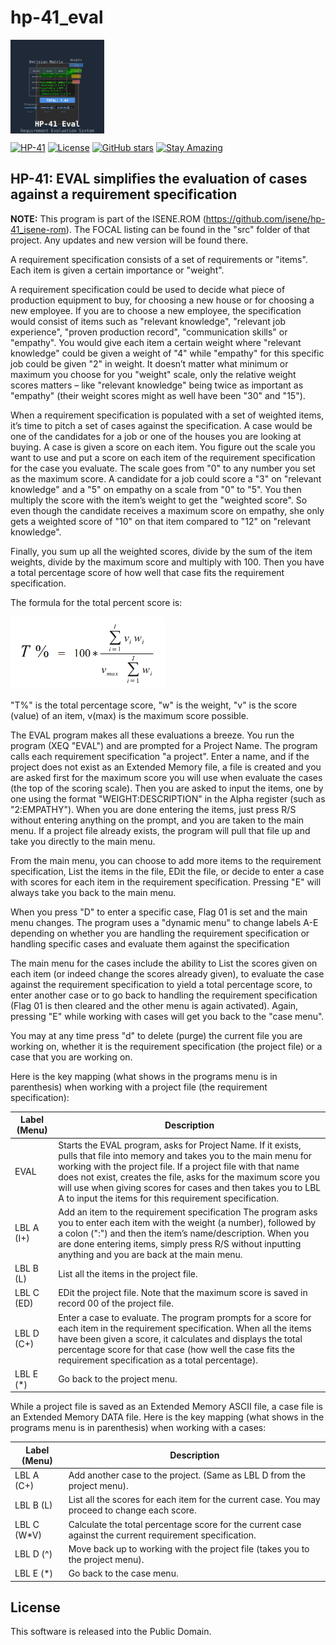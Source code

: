 # hp-41_eval

<img src="img/hp41_eval_logo.svg" align="left" width="150" height="150">
<br clear="left"/>

[![HP-41](https://img.shields.io/badge/HP--41-Calculator-orange)](https://en.wikipedia.org/wiki/HP-41C)
[![License](https://img.shields.io/badge/License-Public%20Domain-brightgreen.svg)](https://unlicense.org/)
[![GitHub stars](https://img.shields.io/github/stars/isene/hp-41_eval.svg)](https://github.com/isene/hp-41_eval/stargazers)
[![Stay Amazing](https://img.shields.io/badge/Stay-Amazing-blue.svg)](https://isene.org)

## HP-41: EVAL simplifies the evaluation of cases against a requirement specification

**NOTE:** This program is part of the ISENE.ROM (https://github.com/isene/hp-41_isene-rom). The FOCAL listing can be found in the "src" folder of that project. Any updates and new version will be found there.

A requirement specification consists of a set of requirements or "items". Each item is given a certain importance or "weight".

A requirement specification could be used to decide what piece of production equipment to buy, for choosing a new house or for choosing a new employee. If you are to choose a new employee, the specification would consist of items such as "relevant knowledge", "relevant job experience", "proven production record", "communication skills" or "empathy". You would give each item a certain weight where "relevant knowledge" could be given a weight of "4" while "empathy" for this specific job could be given "2" in weight. It doesn’t matter what minimum or maximum you choose for you "weight" scale, only the relative weight scores matters – like "relevant knowledge" being twice as important as "empathy" (their weight scores might as well have been "30" and "15").

When a requirement specification is populated with a set of weighted items, it’s time to pitch a set of cases against the specification. A case would be one of the candidates for a job or one of the houses you are looking at buying. A case is given a score on each item. You figure out the scale you want to use and put a score on each item of the requirement specification for the case you evaluate. The scale goes from "0" to any number you set as the maximum score. A candidate for a job could score a "3" on "relevant knowledge" and a "5" on empathy on a scale from "0" to "5". You then multiply the score with the item’s weight to get the "weighted score". So even though the candidate receives a maximum score on empathy, she only gets a weighted score of "10" on that item compared to "12" on "relevant knowledge".

Finally, you sum up all the weighted scores, divide by the sum of the item weights, divide by the maximum score and multiply with 100. Then you have a total percentage score of how well that case fits the requirement specification.

The formula for the total percent score is:

![alt text](graphics/eval.png?raw=true "Calculating weighted averages")

"T%" is the total percentage score, "w" is the weight, "v" is the score (value) of an item, v(max) is the maximum score possible.

The EVAL program makes all these evaluations a breeze. You run the program (XEQ "EVAL") and are prompted for a Project Name. The program calls each requirement specification "a project". Enter a name, and if the project does not exist as an Extended Memory file, a file is created and you are asked first for the maximum score you will use when evaluate the cases (the top of the scoring scale). Then you are asked to input the items, one by one using the format "WEIGHT:DESCRIPTION" in the Alpha register (such as "2:EMPATHY"). When you are done entering the items, just press R/S without entering anything on the prompt, and you are taken to the main menu. If a project file already exists, the program will pull that file up and take you directly to the main menu.

From the main menu, you can choose to add more items to the requirement specification, List the items in the file, EDit the file, or decide to enter a case with scores for each item in the requirement specification. Pressing "E" will always take you back to the main menu.

When you press "D" to enter a specific case, Flag 01 is set and the main menu changes. The program uses a "dynamic menu" to change labels A-E depending on whether you are handling the requirement specification or handling specific cases and evaluate them against the specification

The main menu for the cases include the ability to List the scores given on each item (or indeed change the scores already given), to evaluate the case against the requirement specification to yield a total percentage score, to enter another case or to go back to handling the requirement specification (Flag 01 is then cleared and the other menu is again activated). Again, pressing "E" while working with cases will get you back to the "case menu".

You may at any time press "d" to delete (purge) the current file you are working on, whether it is the requirement specification (the project file) or a case that you are working on.

Here is the key mapping (what shows in the programs menu is in parenthesis) when working with a project file (the requirement specification):

Label (Menu)	| Description
----------------|------------
EVAL	|Starts the EVAL program, asks for Project Name. If it exists, pulls that file into memory and takes you to the main menu for working with the project file. If a project file with that name does not exist, creates the file, asks for the maximum score you will use when giving scores for cases and then takes you to LBL A to input the items for this requirement specification.
LBL A (I+)	|Add an item to the requirement specification The program asks you to enter each item with the weight (a number), followed by a colon (":") and then the item’s name/description. When you are done entering items, simply press R/S without inputting anything and you are back at the main menu.
LBL B (L)	|List all the items in the project file.
LBL C (ED)	|EDit the project file. Note that the maximum score is saved in record 00 of the project file.
LBL D (C+)	|Enter a case to evaluate. The program prompts for a score for each item in the requirement specification. When all the items have been given a score, it calculates and displays the total percentage score for that case (how well the case fits the requirement specification as a total percentage).
LBL E (\*)	|Go back to the project menu.

While a project file is saved as an Extended Memory ASCII file, a case file is an Extended Memory DATA file. Here is the key mapping (what shows in the programs menu is in parenthesis) when working with a cases:

Label (Menu)	| Description
----------------|------------
LBL A (C+)	|Add another case to the project. (Same as LBL D from the project menu).
LBL B (L)	|List all the scores for each item for the current case. You may proceed to change each score.
LBL C (W\*V)	|Calculate the total percentage score for the current case against the current requirement specification.
LBL D (^)	|Move back up to working with the project file (takes you to the project menu).
LBL E (\*)	|Go back to the case menu.

## License
This software is released into the Public Domain.
